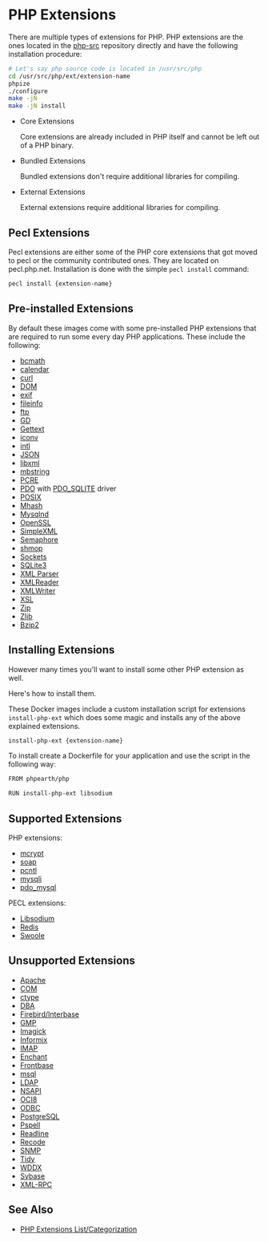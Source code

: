 # PHP Extensions

There are multiple types of extensions for PHP. PHP extensions are the ones
located in the [php-src](https://github.com/php/php-src) repository directly and
have the following installation procedure:

```bash
# Let's say php source code is located in /usr/src/php
cd /usr/src/php/ext/extension-name
phpize
./configure
make -jN
make -jN install
```

* Core Extensions

  Core extensions are already included in PHP itself and cannot be left out of a
  PHP binary.

* Bundled Extensions

  Bundled extensions don't require additional libraries for compiling.

* External Extensions

  External extensions require additional libraries for compiling.

## Pecl Extensions

Pecl extensions are either some of the PHP core extensions that got moved to pecl
or the community contributed ones. They are located on pecl.php.net. Installation
is done with the simple `pecl install` command:

```bash
pecl install {extension-name}
```

## Pre-installed Extensions

By default these images come with some pre-installed PHP extensions that are
required to run some every day PHP applications. These include the following:

* [bcmath](http://php.net/manual/en/book.bc.php)
* [calendar](http://php.net/manual/en/book.calendar.php)
* [curl](http://php.net/manual/en/book.curl.php)
* [DOM](http://php.net/manual/en/book.dom.php)
* [exif](http://php.net/manual/en/book.exif.php)
* [fileinfo](http://php.net/manual/en/book.fileinfo.php)
* [ftp](http://php.net/manual/en/book.ftp.php)
* [GD](http://php.net/manual/en/book.image.php)
* [Gettext](http://php.net/manual/en/book.gettext.php)
* [iconv](http://php.net/manual/en/book.iconv.php)
* [intl](http://php.net/manual/en/book.intl.php)
* [JSON](http://php.net/manual/en/book.json.php)
* [libxml](http://php.net/manual/en/book.libxml.php)
* [mbstring](http://php.net/manual/en/book.mbstring.php)
* [PCRE](http://php.net/manual/en/book.pcre.php)
* [PDO](http://php.net/manual/en/book.pdo.php) with [PDO_SQLITE](http://php.net/manual/en/ref.pdo-sqlite.php) driver
* [POSIX](http://php.net/manual/en/book.posix.php)
* [Mhash](http://php.net/manual/en/book.mhash.php)
* [Mysqlnd](http://php.net/manual/en/book.mysqlnd.php)
* [OpenSSL](http://php.net/manual/en/book.openssl.php)
* [SimpleXML](http://php.net/manual/en/book.simplexml.php)
* [Semaphore](http://php.net/manual/en/book.sem.php)
* [shmop](http://php.net/manual/en/book.shmop.php)
* [Sockets](http://php.net/manual/en/book.sockets.php)
* [SQLite3](http://php.net/manual/en/book.sqlite3.php)
* [XML Parser](http://php.net/manual/en/book.xml.php)
* [XMLReader](http://php.net/manual/en/book.xmlreader.php)
* [XMLWriter](http://php.net/manual/en/book.xmlwriter.php)
* [XSL](http://php.net/manual/en/book.xsl.php)
* [Zip](http://php.net/manual/en/book.zip.php)
* [Zlib](http://php.net/manual/en/book.zlib.php)
* [Bzip2](http://php.net/manual/en/book.bzip2.php)

## Installing Extensions

However many times you'll want to install some other PHP extension as well.

Here's how to install them.

These Docker images include a custom installation script for extensions
`install-php-ext` which does some magic and installs any of the above explained
extensions.

```bash
install-php-ext {extension-name}
```

To install create a Dockerfile for your application and use the script in the following way:

```bash
FROM phpearth/php

RUN install-php-ext libsodium
```

## Supported Extensions

PHP extensions:

* [mcrypt](http://php.net/manual/en/book.mcrypt.php)
* [soap](http://php.net/manual/en/extensions.php)
* [pcntl](http://php.net/manual/en/book.pcntl.php)
* [mysqli](http://php.net/manual/en/book.mysqli.php)
* [pdo_mysql](http://php.net/manual/en/ref.pdo-mysql.php)

PECL extensions:

* [Libsodium](https://github.com/jedisct1/libsodium-php)
* [Redis](https://github.com/phpredis/phpredis/)
* [Swoole](https://github.com/swoole/swoole-src)

## Unsupported Extensions

* [Apache](http://php.net/manual/en/book.apache.php)
* [COM](http://php.net/manual/en/book.com.php)
* [ctype](http://php.net/manual/en/book.ctype.php)
* [DBA](http://php.net/manual/en/book.dba.php)
* [Firebird/Interbase](http://php.net/manual/en/book.ibase.php)
* [GMP](http://php.net/manual/en/book.gmp.php)
* [Imagick](http://php.net/manual/en/book.imagick.php)
* [Informix](http://php.net/manual/en/book.ifx.php)
* [IMAP](http://php.net/manual/en/book.imap.php)
* [Enchant](http://php.net/manual/en/book.enchant.php)
* [Frontbase](http://php.net/manual/en/book.fbsql.php)
* [msql](http://php.net/manual/en/book.msql.php)
* [LDAP](http://php.net/manual/en/book.ldap.php)
* [NSAPI](http://php.net/manual/en/book.nsapi.php)
* [OCI8](http://php.net/manual/en/book.oci8.php)
* [ODBC](http://php.net/manual/en/book.uodbc.php)
* [PostgreSQL](http://php.net/manual/en/book.pgsql.php)
* [Pspell](http://php.net/manual/en/book.pspell.php)
* [Readline](http://php.net/manual/en/book.readline.php)
* [Recode](http://php.net/manual/en/book.recode.php)
* [SNMP](http://php.net/manual/en/book.snmp.php)
* [Tidy](http://php.net/manual/en/book.tidy.php)
* [WDDX](http://php.net/manual/en/book.wddx.php)
* [Sybase](http://php.net/manual/en/book.sybase.php)
* [XML-RPC](http://php.net/manual/en/book.xmlrpc.php)

## See Also

* [PHP Extensions List/Categorization](http://php.net/manual/en/extensions.php)
